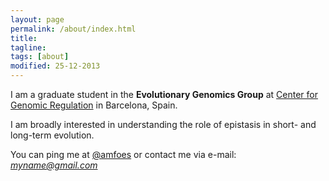 ```yaml
---
layout: page
permalink: /about/index.html
title: 
tagline: 
tags: [about]
modified: 25-12-2013
---
```


I am a graduate student in the **Evolutionary Genomics Group** at [Center for Genomic Regulation](www.crg.eu) in Barcelona, Spain.

I am broadly interested in understanding the role of epistasis in short- and long-term evolution.

You can ping me at [@amfoes](www.twitter.com/amfoes) or contact me via e-mail: *myname@gmail.com*
